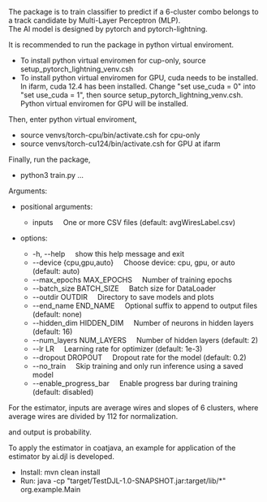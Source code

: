 The package is to train classifier to predict if a 6-cluster combo belongs to a track candidate by Multi-Layer Perceptron (MLP).\
The AI model is designed by pytorch and pytorch-lightning.

It is recommended to run the package in python virtual enviroment.
  - To install python virtual enviromen for cup-only, source setup_pytorch_lightning_venv.csh
  - To install python virtual enviromen for GPU, cuda needs to be installed. In ifarm, cuda 12.4 has been installed. Change "set use_cuda = 0" into "set use_cuda = 1", then source setup_pytorch_lightning_venv.csh. Python virtual enviromen for GPU will be installed.

Then, enter python virtual enviroment,
  - source venvs/torch-cpu/bin/activate.csh for cpu-only
  - source venvs/torch-cu124/bin/activate.csh for GPU at ifarm
  
Finally, run the package,
- python3 train.py ...

Arguments:
  - positional arguments:
    - inputs      &nbsp;&nbsp;&nbsp;          One or more CSV files (default: avgWiresLabel.csv)

  - options:
    - -h, --help     &nbsp;&nbsp;&nbsp;       show this help message and exit
    - --device {cpu,gpu,auto} &nbsp;&nbsp;&nbsp; Choose device: cpu, gpu, or auto (default: auto)
    - --max_epochs MAX_EPOCHS &nbsp;&nbsp;&nbsp; Number of training epochs
    - --batch_size BATCH_SIZE &nbsp;&nbsp;&nbsp; Batch size for DataLoader
    - --outdir OUTDIR   &nbsp;&nbsp;&nbsp;    Directory to save models and plots
    - --end_name END_NAME &nbsp;&nbsp;&nbsp;  Optional suffix to append to output files (default: none)
    - --hidden_dim HIDDEN_DIM   &nbsp;&nbsp;&nbsp;      Number of neurons in hidden layers (default: 16)
    - --num_layers NUM_LAYERS &nbsp;&nbsp;&nbsp; Number of hidden layers (default: 2)
    - --lr LR        &nbsp;&nbsp;&nbsp;       Learning rate for optimizer (default: 1e-3)
    - --dropout DROPOUT &nbsp;&nbsp;&nbsp; Dropout rate for the model (default: 0.2)
    - --no_train      &nbsp;&nbsp;&nbsp;      Skip training and only run inference using a saved model
    - --enable_progress_bar &nbsp;&nbsp;&nbsp; Enable progress bar during training (default: disabled)

For the estimator, inputs are average wires and slopes of 6 clusters, where average wires are divided by 112 for normalization.
     
and output is probability.

To apply the estimator in coatjava, an example for application of the estimator by ai.djl is developed.
- Install: mvn clean install
- Run: java -cp "target/TestDJL-1.0-SNAPSHOT.jar:target/lib/*" org.example.Main

